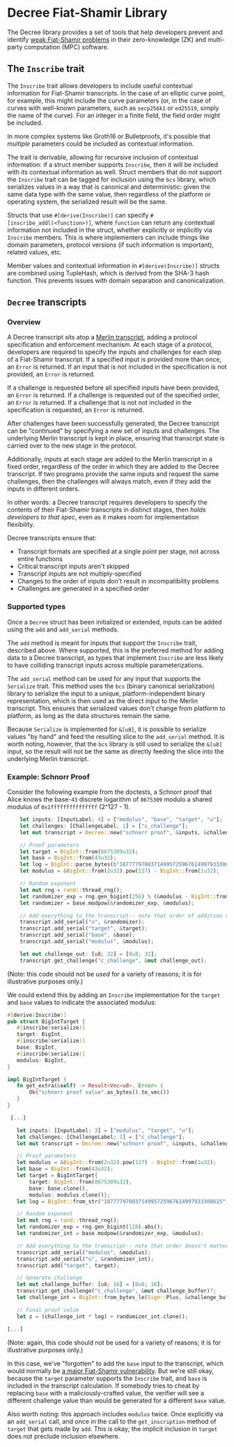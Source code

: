 # Decree Fiat-Shamir Library

The Decree library provides a set of tools that help developers prevent and identify [weak
Fiat-Shamir problems](https://eprint.iacr.org/2023/691) in their zero-knowledge (ZK) and
multi-party computation (MPC) software.

## The `Inscribe` trait

The `Inscribe` trait allows developers to include useful contextual information for Fiat-Shamir
transcripts.  In the case of an elliptic curve point, for example, this might include the curve
parameters (or, in the case of curves with well-known parameters, such as `secp256k1` or
`ed25519`, simply the name of the curve). For an integer in a finite field, the field order might
be included.

In more complex systems like Groth16 or Bulletproofs, it's possible that _multiple_ parameters
could be included as contextual information.

The trait is derivable, allowing for recursive inclusion of contextual information: if a struct
member supports `Inscribe`, then it will be included with _its_ contextual information as well.
Struct members that do _not_ support the `Inscribe` trait can be tagged for inclusion using
the `bcs` library, which serializes values in a way that is canonical and deterministic: given the
same data type with the same value, then regardless of the platform or operating system, the
serialized result will be the same.

Structs that use `#[derive(Inscribe)]` can specify `#[inscribe_addl(<function>)]`, where
`function` can return any contextual information not included in the struct, whether explicitly
or implicitly via `Inscribe` members. This is where implementers can include things like domain
parameters, protocol versions (if such information is important), related values, etc.

Member values and contextual information in `#[derive(Inscribe)]` structs are combined using
TupleHash, which is derived from the SHA-3 hash function. This prevents issues with domain
separation and canonicalization.

## `Decree` transcripts

### Overview

A Decree transcript sits atop a [Merlin transcript](https://github.com/zkcrypto/merlin), adding
a protocol specification and enforcement mechanism. At each stage of a protocol, developers
are required to specify the inputs and challenges for each step of a Fiat-Shamir transcript. If a
specified input is provided more than once, an `Error` is returned. If an input that is not
included in the specification is not provided, an `Error` is returned.

If a challenge is requested before all specified inputs have been provided, an `Error` is returned.
If a challenge is requested out of the specified order, an `Error` is returned. If a challenge that
is not not included in the specification is requested, an `Error` is returned.

After challenges have been successfully generated, the Decree transcript can be "continued" by
specifying a new set of inputs and challenges. The underlying Merlin transcript is kept in place,
ensuring that transcript state is carried over to the new stage in the protocol.

Additionally, inputs at each stage are added to the Merlin transcript in a fixed order, regardless
of the order in which they are added to the Decree transcript. If two programs provide the same
inputs and request the same challenges, then the challenges will always match, even if they add
the inputs in different orders.

In other words: a Decree transcript requires developers to specify the contents of their
Fiat-Shamir transcripts in distinct stages, then _holds developers to that spec_, even as it
makes room for implementation flexibility.

Decree transcripts ensure that:

  - Transcript formats are specified at a single point per stage, not across entire functions
  - Critical transcript inputs aren't skipped
  - Transcript inputs are not multiply-specified
  - Changes to the order of inputs don't result in incompatibility problems
  - Challenges are generated in a specified order


### Supported types

Once a `Decree` struct has been initialized or extended, inputs can be added using the `add` and
`add_serial` methods.

The `add` method is meant for inputs that support the `Inscribe` trait, described above. Where
supported, this is the preferred method for adding data to a Decree transcript, as types that
implement `Inscribe` are less likely to have colliding transcript inputs across multiple
parameterizations.

The `add_serial` method can be used for any input that supports the `Serialize` trait. This
method uses the `bcs` (binary canonical serialization) library to serialize the input to a unique,
platform-independent binary representation, which is then used as the direct input to the Merlin
transcript. This ensures that serialized values don't change from platform to platform, as long
as the data structures remain the same.

Because `Serialize` is implemented for `&[u8]`, it is possible to serialize values "by hand" and
feed the resulting slice to the `add_serial` method. It is worth noting, however, that the
`bcs` library is still used to serialize the `&[u8]` input, so the result will not be the same
as directly feeding the slice into the underlying Merlin transcript.

### Example: Schnorr Proof

Consider the following example from the doctests, a Schnorr proof that Alice knows the base-`43`
discrete logarithm of `8675309` modulo a shared modulus of `0x1fffffffffffffff` (2^127 - 1).

```rs
    let inputs: [InputLabel; 4] = ["modulus", "base", "target", "u"];
    let challenges: [ChallengeLabel; 1] = ["c_challenge"];
    let mut transcript = Decree::new("schnorr proof", &inputs, &challenges)?;

    // Proof parameters
    let target = BigInt::from(8675309u32);
    let base = BigInt::from(43u32);
    let log = BigInt::parse_bytes(b"18777797083714995725967614997933308615", 10).unwrap();
    let modulus = &BigInt::from(2u32).pow(127) - BigInt::from(1u32);

    // Random exponent
    let mut rng = rand::thread_rng();
    let randomizer_exp = rng.gen_bigint(256) % (&modulus - BigInt::from(1u32));
    let randomizer = base.modpow(&randomizer_exp, &modulus);

    // Add everything to the transcript-- note that order of addition doesn't matter!
    transcript.add_serial("u", &randomizer);
    transcript.add_serial("target", &target);
    transcript.add_serial("base", &base);
    transcript.add_serial("modulus", &modulus);

    let mut challenge_out: [u8; 32] = [0u8; 32];
    transcript.get_challenge("c_challenge", &mut challenge_out);
```

(Note: this code should not be _used_ for a variety of reasons; it is for illustrative purposes
only.)

We could extend this by adding an `Inscribe` implementation for the `target` and `base` values to
indicate the associated modulus:

```rs
#[derive(Inscribe)]
pub struct BigIntTarget {
   #[inscribe(serialize)]
   target: BigInt,
   #[inscribe(serialize)]
   base: BigInt,
   #[inscribe(serialize)]
   modulus: BigInt,
}

impl BigIntTarget {
   fn get_extra(&self) -> Result<Vec<u8>, Error> {
       Ok("schnorr proof value".as_bytes().to_vec())
   }
}

 [...]

   let inputs: [InputLabel; 3] = ["modulus", "target", "u"];
   let challenges: [ChallengeLabel; 1] = ["c_challenge"];
   let mut transcript = Decree::new("schnorr proof", &inputs, &challenges)?;

   // Proof parameters
   let modulus = &BigInt::from(2u32).pow(127) - BigInt::from(1u32);
   let base = BigInt::from(43u32);
   let target = BigIntTarget{
       target: BigInt::from(8675309u32),
       base: base.clone(),
       modulus: modulus.clone()};
   let log = BigInt::from_str("18777797083714995725967614997933308615").unwrap();

   // Random exponent
   let mut rng = rand::thread_rng();
   let randomizer_exp = rng.gen_bigint(128).abs();
   let randomizer_int = base.modpow(&randomizer_exp, &modulus);

   // Add everything to the transcript-- note that order doesn't matter!
   transcript.add_serial("modulus", &modulus);
   transcript.add_serial("u", &randomizer_int);
   transcript.add("target", target);

   // Generate challenge
   let mut challenge_buffer: [u8; 16] = [0u8; 16];
   transcript.get_challenge("c_challenge", &mut challenge_buffer)?;
   let challenge_int = BigInt::from_bytes_le(Sign::Plus, &challenge_buffer);

   // Final proof value
   let z = (challenge_int * log) + randomizer_int.clone();

[...]

```

(Note: again, this code should not be used for a variety of reasons; it is for illustrative
purposes only.)

In this case, we've "forgotten" to add the `base` input to the transcript, which would normally be
[a major Fiat-Shamir vulnerability](). But we're still okay, because the `target` parameter supports
the `Inscribe` trait, and `base` is included in the transcript calculation.  If somebody tries to
cheat by replacing `base` with a maliciously-crafted value, the verifier will see a different
challenge value than would be generated for a different `base` value.

Also worth noting: this approach includes `modulus` twice. Once explicitly via an `add_serial`
call, and once in the call to the `get_inscription` method of `target` that gets made by `add`.
This is okay; the implicit inclusion in `target` does not preclude inclusion elsewhere.
